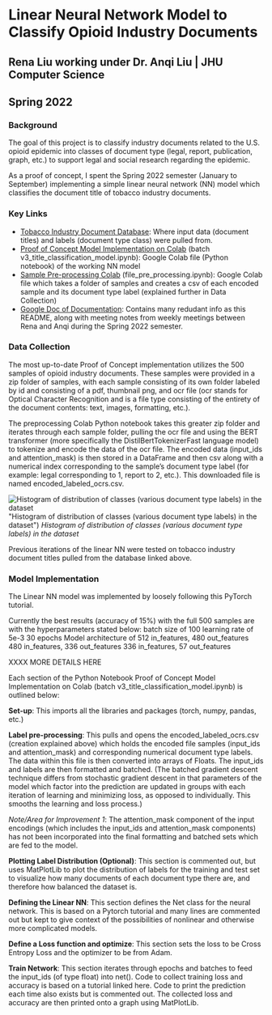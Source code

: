 # Linear Neural Network Model to Classify Opioid Industry Documents
## Rena Liu working under Dr. Anqi Liu | JHU Computer Science
## Spring 2022

### Background
The goal of this project is to classify industry documents related to the U.S. opioid epidemic into classes of document type (legal, report, publication, graph, etc.) to support legal and social research regarding the epidemic.

As a proof of concept, I spent the Spring 2022 semester (January to September) implementing a simple linear neural network (NN) model which classifies the document title of tobacco industry documents.

### Key Links
- [Tobacco Industry Document Database](https://www.industrydocuments.ucsf.edu/tobacco/): Where input data (document titles) and labels (document type class) were pulled from.
- [Proof of Concept Model Implementation on Colab](https://colab.research.google.com/drive/1_rh-ufmU_999Xfp8-42H2rbKb7qbzhNo?usp=sharing) (batch v3_title_classification_model.ipynb): Google Colab file (Python notebook) of the working NN model
- [Sample Pre-processing Colab](https://colab.research.google.com/drive/13KiLSh2RPqkSmXl8gmubdOJuh7nQQnvZ?usp=sharing) (file_pre_processing.ipynb): Google Colab file which takes a folder of samples and creates a csv of each encoded sample and its document type label (explained further in Data Collection)
- [Google Doc of Documentation](https://docs.google.com/document/d/1bhzakiC6MqCivCSIa3mdNHHjts5luuNO/edit?usp=sharing&ouid=106298455749927186906&rtpof=true&sd=true): Contains many redudant info as this README, along with meeting notes from weekly meetings between Rena and Anqi during the Spring 2022 semester.

### Data Collection
The most up-to-date Proof of Concept implementation utilizes the 500 samples of opioid industry documents. These samples were provided in a zip folder of samples, with each sample consisting of its own folder labeled by id and consisting of a pdf, thumbnail png, and ocr file (ocr stands for Optical Character Recognition and is a file type consisting of the entirety of the document contents: text, images, formatting, etc.). 

The preprocessing Colab Python notebook takes this greater zip folder and iterates through each sample folder, pulling the ocr file and using the BERT transformer (more specifically the DistilBertTokenizerFast language model) to tokenize and encode the data of the ocr file. The encoded data (input_ids and attention_mask) is then stored in a DataFrame and then csv along with a numerical index corresponding to the sample’s document type label (for example: legal corresponding to 1, report to 2, etc.). This downloaded file is named encoded_labeled_ocrs.csv.

![Histogram of distribution of classes (various document type labels) in the dataset](/images/distribution_of_doc_labels.png) "Histogram of distribution of classes (various document type labels) in the dataset") _Histogram of distribution of classes (various document type labels) in the dataset_

Previous iterations of the linear NN were tested on tobacco industry document titles pulled from the database linked above.

### Model Implementation 
The Linear NN model was implemented by loosely following this PyTorch tutorial.

Currently the best results (accuracy of 15%) with the full 500 samples are with the hyperparameters stated below:
batch size of 100
learning rate of 5e-3
30 epochs
Model architecture of
512 in_features, 480 out_features
480 in_features, 336 out_features
336 in_features, 57 out_features

XXXX MORE DETAILS HERE

Each section of the Python Notebook Proof of Concept Model Implementation on Colab (batch v3_title_classification_model.ipynb) is outlined below:

**Set-up**: This imports all the libraries and packages (torch, numpy, pandas, etc.)

**Label pre-processing**: This pulls and opens the encoded_labeled_ocrs.csv (creation explained above) which holds the encoded file samples (input_ids and attention_mask) and corresponding numerical document type labels. The data within this file is then converted into arrays of Floats. The input_ids and labels are then formatted and batched. (The batched gradient descent technique differs from stochastic gradient descent in that parameters of the model which factor into the prediction are updated in groups with each iteration of learning and minimizing loss, as opposed to individually. This smooths the learning and loss process.)

_Note/Area for Improvement 1_: The attention_mask component of the input encodings (which includes the input_ids and attention_mask components) has not been incorporated into the final formatting and batched sets which are fed to the model.

**Plotting Label Distribution (Optional)**: This section is commented out, but uses MatPlotLib to plot the distribution of labels for the training and test set to visualize how many documents of each document type there are, and therefore how balanced the dataset is.

**Defining the Linear NN**: This section defines the Net class for the neural network. This is based on a Pytorch tutorial and many lines are commented out but kept to give context of the possibilities of nonlinear and otherwise more complicated models. 

**Define a Loss function and optimize**: This section sets the loss to be Cross Entropy Loss and the optimizer to be from Adam. 

**Train Network**: This section iterates through epochs and batches to feed the input_ids (of type float) into net(). Code to collect training loss and accuracy is based on a tutorial linked here. Code to print the prediction each time also exists but is commented out. The collected loss and accuracy are then printed onto a graph using MatPlotLib.

